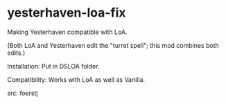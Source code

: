 # yesterhaven-loa-fix

Making Yesterhaven compatible with LoA.

(Both LoA and Yesterhaven edit the "turret spell"; this mod combines both edits.)

Installation: Put in DSLOA folder.

Compatibility: Works with LoA as well as Vanilla.

src: foerstj

